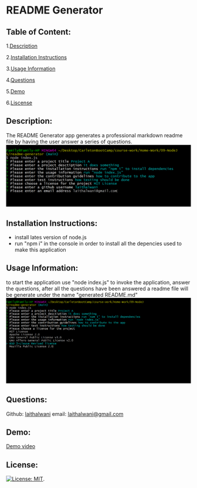 #  README Generator  

## Table of Content:
1.[Description](#Description)

2.[Installation Instructions](#Installation-Instructions)

3.[Usage Information](#Usage-Information)

4.[Questions](#Questions)

5.[Demo](#Demo)

6.[Liscense](#License)

## Description:
The README Generator app generates a professional markdown readme file by having the user answer a series of questions.
![](assets/images/image01.png)  

## Installation Instructions:
* install lates version of node.js
* run "npm i"  in the console in order to install all the depencies used to make this application

## Usage Information: 
to start the application use "node index.js" to invoke the application, answer the questions, after all the questions have been answered a readme file will be generate under the name "generated README.md"
![](assets/images/image.png)  

## Questions:
Github: [laithalwani](https://github.com/laithalwani)
email: laithalwani@gmail.com

## Demo:
[Demo video](https://youtu.be/V3al2O06yy4)

## License:
  [![License: MIT](https://img.shields.io/badge/License-MIT-yellow.svg)](https://opensource.org/licenses/MIT).
